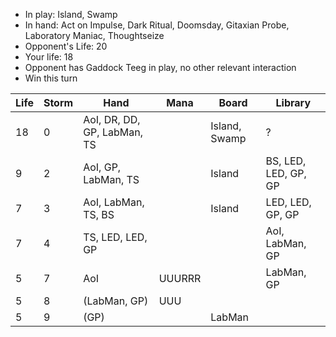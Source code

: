 - In play: Island, Swamp
- In hand: Act on Impulse, Dark Ritual, Doomsday, Gitaxian Probe, Laboratory
  Maniac, Thoughtseize
- Opponent's Life: 20
- Your life: 18
- Opponent has Gaddock Teeg in play, no other relevant interaction
- Win this turn

| Life | Storm | Hand                        | Mana   | Board         | Library              |
|------|-------|-----------------------------|--------|---------------|----------------------|
| 18   | 0     | AoI, DR, DD, GP, LabMan, TS |        | Island, Swamp | ?                    |
| 9    | 2     | AoI, GP, LabMan, TS         |        | Island        | BS, LED, LED, GP, GP |
| 7    | 3     | AoI, LabMan, TS, BS         |        | Island        | LED, LED, GP, GP     |
| 7    | 4     | TS, LED, LED, GP            |        |               | AoI, LabMan, GP      |
| 5    | 7     | AoI                         | UUURRR |               | LabMan, GP           |
| 5    | 8     | (LabMan, GP)                | UUU    |               |                      |
| 5    | 9     | (GP)                        |        | LabMan        |                      |
